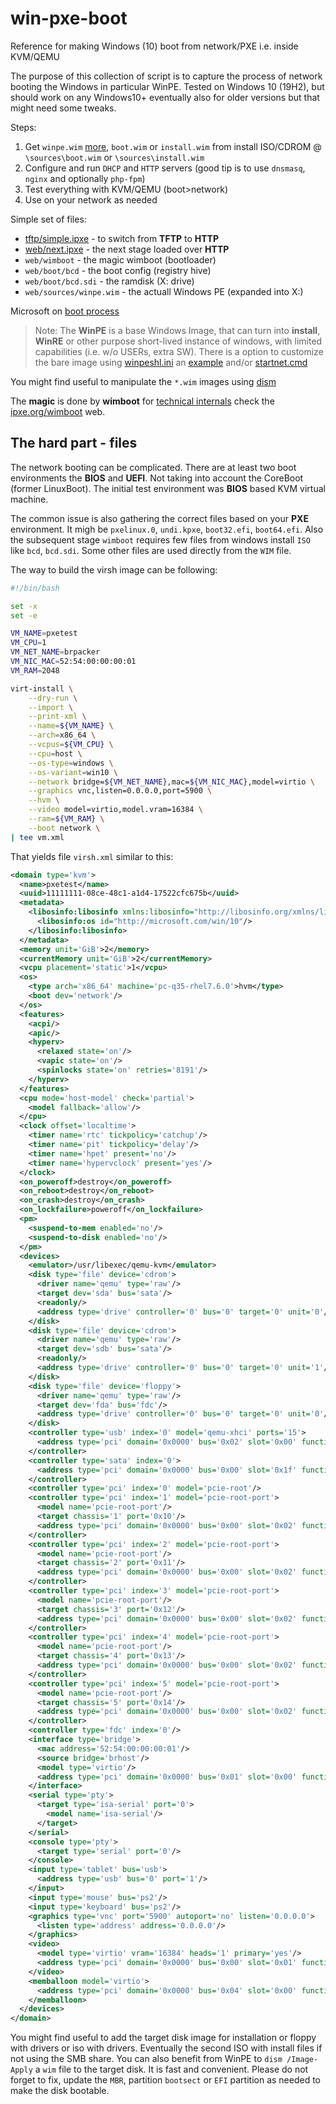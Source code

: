 # win-pxe-boot

Reference for making Windows (10) boot from network/PXE i.e. inside KVM/QEMU

The purpose of this collection of script is to capture the process of network booting the Windows in particular WinPE. Tested on Windows 10 (19H2), but should work on any Windows10+ eventually also for older versions but that might need some tweaks.

Steps:

1. Get `winpe.wim` [more](tftp/boot/README.md), `boot.wim` or `install.wim` from install ISO/CDROM @ `\sources\boot.wim` or `\sources\install.wim`
2. Configure and run `DHCP` and `HTTP` servers (good tip is to use `dnsmasq`, `nginx` and optionally `php-fpm`)
3. Test everything with KVM/QEMU (boot>network)
4. Use on your network as needed

Simple set of files:

* [tftp/simple.ipxe](tftp/simple.ipxe) - to switch from __TFTP__ to __HTTP__
* [web/next.ipxe](web/next.ipxe) - the next stage loaded over __HTTP__
* `web/wimboot` - the magic wimboot (bootloader)
* `web/boot/bcd` - the boot config (registry hive)
* `web/boot/bcd.sdi` - the ramdisk (X: drive)
* `web/sources/winpe.wim` - the actuall Windows PE (expanded into X:)

Microsoft on [boot process](https://docs.microsoft.com/en-us/previous-versions/windows/it-pro/windows-server-2008-R2-and-2008/cc771845(v=ws.10))

> Note: The __WinPE__ is a base Windows Image, that can turn into __install__, __WinRE__ or other purpose short-lived instance of windows, with limited capabilities (i.e. w/o USERs, extra SW). There is a option to customize the bare image using [winpeshl.ini](https://docs.microsoft.com/en-us/windows-hardware/manufacture/desktop/winpeshlini-reference-launching-an-app-when-winpe-starts) an [example](https://ipxe.org/howto/winpe#adding_a_startup_batch_file) and/or [startnet.cmd](https://docs.microsoft.com/en-us/windows-hardware/manufacture/desktop/wpeinit-and-startnetcmd-using-winpe-startup-scripts)

You might find useful to manipulate the `*.wim` images using [dism](https://docs.microsoft.com/en-us/windows-hardware/manufacture/desktop/dism-image-management-command-line-options-s14)

The __magic__ is done by __wimboot__ for [technical internals](https://ipxe.org/appnote/wimboot_architecture) check the [ipxe.org/wimboot](https://ipxe.org/wimboot) web.

## The hard part - files

The network booting can be complicated. There are at least two boot environments the __BIOS__ and __UEFI__. Not taking into account the CoreBoot (former LinuxBoot). The initial test environment was __BIOS__ based KVM virtual machine.

The common issue is also gathering the correct files based on your __PXE__ environment.
It migh be `pxelinux.0`, `undi.kpxe`, `boot32.efi`, `boot64.efi`. Also the subsequent stage `wimboot` requires few files from windows install `ISO` like `bcd`, `bcd.sdi`. Some other files are used directly from the `WIM` file.

The way to build the virsh image can be following:

```bash
#!/bin/bash

set -x
set -e

VM_NAME=pxetest
VM_CPU=1
VM_NET_NAME=brpacker
VM_NIC_MAC=52:54:00:00:00:01
VM_RAM=2048

virt-install \
    --dry-run \
    --import \
    --print-xml \
    --name=${VM_NAME} \
    --arch=x86_64 \
    --vcpus=${VM_CPU} \
    --cpu=host \
    --os-type=windows \
    --os-variant=win10 \
    --network bridge=${VM_NET_NAME},mac=${VM_NIC_MAC},model=virtio \
    --graphics vnc,listen=0.0.0.0,port=5900 \
    --hvm \
    --video model=virtio,model.vram=16384 \
    --ram=${VM_RAM} \
    --boot network \
| tee vm.xml
```

That yields file `virsh.xml` similar to this:

```xml
<domain type='kvm'>
  <name>pxetest</name>
  <uuid>11111111-08ce-48c1-a1d4-17522cfc675b</uuid>
  <metadata>
    <libosinfo:libosinfo xmlns:libosinfo="http://libosinfo.org/xmlns/libvirt/domain/1.0">
      <libosinfo:os id="http://microsoft.com/win/10"/>
    </libosinfo:libosinfo>
  </metadata>
  <memory unit='GiB'>2</memory>
  <currentMemory unit='GiB'>2</currentMemory>
  <vcpu placement='static'>1</vcpu>
  <os>
    <type arch='x86_64' machine='pc-q35-rhel7.6.0'>hvm</type>
    <boot dev='network'/>
  </os>
  <features>
    <acpi/>
    <apic/>
    <hyperv>
      <relaxed state='on'/>
      <vapic state='on'/>
      <spinlocks state='on' retries='8191'/>
    </hyperv>
  </features>
  <cpu mode='host-model' check='partial'>
    <model fallback='allow'/>
  </cpu>
  <clock offset='localtime'>
    <timer name='rtc' tickpolicy='catchup'/>
    <timer name='pit' tickpolicy='delay'/>
    <timer name='hpet' present='no'/>
    <timer name='hypervclock' present='yes'/>
  </clock>
  <on_poweroff>destroy</on_poweroff>
  <on_reboot>destroy</on_reboot>
  <on_crash>destroy</on_crash>
  <on_lockfailure>poweroff</on_lockfailure>
  <pm>
    <suspend-to-mem enabled='no'/>
    <suspend-to-disk enabled='no'/>
  </pm>
  <devices>
    <emulator>/usr/libexec/qemu-kvm</emulator>
    <disk type='file' device='cdrom'>
      <driver name='qemu' type='raw'/>
      <target dev='sda' bus='sata'/>
      <readonly/>
      <address type='drive' controller='0' bus='0' target='0' unit='0'/>
    </disk>
    <disk type='file' device='cdrom'>
      <driver name='qemu' type='raw'/>
      <target dev='sdb' bus='sata'/>
      <readonly/>
      <address type='drive' controller='0' bus='0' target='0' unit='1'/>
    </disk>
    <disk type='file' device='floppy'>
      <driver name='qemu' type='raw'/>
      <target dev='fda' bus='fdc'/>
      <address type='drive' controller='0' bus='0' target='0' unit='0'/>
    </disk>
    <controller type='usb' index='0' model='qemu-xhci' ports='15'>
      <address type='pci' domain='0x0000' bus='0x02' slot='0x00' function='0x0'/>
    </controller>
    <controller type='sata' index='0'>
      <address type='pci' domain='0x0000' bus='0x00' slot='0x1f' function='0x2'/>
    </controller>
    <controller type='pci' index='0' model='pcie-root'/>
    <controller type='pci' index='1' model='pcie-root-port'>
      <model name='pcie-root-port'/>
      <target chassis='1' port='0x10'/>
      <address type='pci' domain='0x0000' bus='0x00' slot='0x02' function='0x0' multifunction='on'/>
    </controller>
    <controller type='pci' index='2' model='pcie-root-port'>
      <model name='pcie-root-port'/>
      <target chassis='2' port='0x11'/>
      <address type='pci' domain='0x0000' bus='0x00' slot='0x02' function='0x1'/>
    </controller>
    <controller type='pci' index='3' model='pcie-root-port'>
      <model name='pcie-root-port'/>
      <target chassis='3' port='0x12'/>
      <address type='pci' domain='0x0000' bus='0x00' slot='0x02' function='0x2'/>
    </controller>
    <controller type='pci' index='4' model='pcie-root-port'>
      <model name='pcie-root-port'/>
      <target chassis='4' port='0x13'/>
      <address type='pci' domain='0x0000' bus='0x00' slot='0x02' function='0x3'/>
    </controller>
    <controller type='pci' index='5' model='pcie-root-port'>
      <model name='pcie-root-port'/>
      <target chassis='5' port='0x14'/>
      <address type='pci' domain='0x0000' bus='0x00' slot='0x02' function='0x4'/>
    </controller>
    <controller type='fdc' index='0'/>
    <interface type='bridge'>
      <mac address='52:54:00:00:00:01'/>
      <source bridge='brhost'/>
      <model type='virtio'/>
      <address type='pci' domain='0x0000' bus='0x01' slot='0x00' function='0x0'/>
    </interface>
    <serial type='pty'>
      <target type='isa-serial' port='0'>
        <model name='isa-serial'/>
      </target>
    </serial>
    <console type='pty'>
      <target type='serial' port='0'/>
    </console>
    <input type='tablet' bus='usb'>
      <address type='usb' bus='0' port='1'/>
    </input>
    <input type='mouse' bus='ps2'/>
    <input type='keyboard' bus='ps2'/>
    <graphics type='vnc' port='5900' autoport='no' listen='0.0.0.0'>
      <listen type='address' address='0.0.0.0'/>
    </graphics>
    <video>
      <model type='virtio' vram='16384' heads='1' primary='yes'/>
      <address type='pci' domain='0x0000' bus='0x00' slot='0x01' function='0x0'/>
    </video>
    <memballoon model='virtio'>
      <address type='pci' domain='0x0000' bus='0x04' slot='0x00' function='0x0'/>
    </memballoon>
  </devices>
</domain>
```

You might find useful to add the target disk image for installation or floppy with drivers or iso with drivers. Eventually the second ISO with install files if not using the SMB share. You can also benefit from WinPE to `dism /Image-Apply` a `wim` file to the target disk. It is fast and convenient. Please do not forget to fix, update the `MBR`, partition `bootsect` or `EFI` partition as needed to make the disk bootable.
